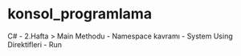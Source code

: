# konsol_programlama
C# - 2.Hafta > Main Methodu - Namespace kavramı - System Using Direktifleri - Run

